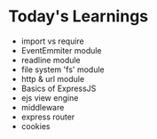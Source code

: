 # Today's Learnings

-   import vs require
-   EventEmmiter module
-   readline module
-   file system 'fs' module
-   http & url module
-   Basics of ExpressJS
-   ejs view engine
-   middleware
-   express router
-   cookies
